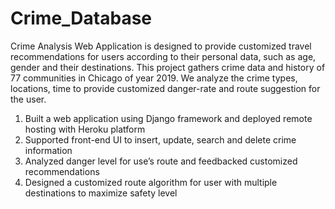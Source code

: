 # Crime_Database
Crime Analysis Web Application is designed to provide customized travel recommendations for users according to their personal data, such as age, gender and their destinations. This project gathers crime data and history of 77 communities in Chicago of year 2019. We analyze the crime types, locations, time to provide customized danger-rate and route suggestion for the user.

1. Built a web application using Django framework and deployed remote hosting with Heroku platform
2. Supported front-end UI to insert, update, search and delete crime information
3. Analyzed danger level for use’s route and feedbacked customized recommendations
4. Designed a customized route algorithm for user with multiple destinations to maximize safety level
